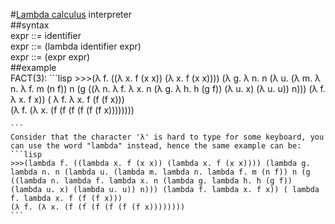 #[Lambda calculus](https://en.wikipedia.org/wiki/Lambda_calculus) interpreter   
##syntax    
    expr ::= identifier      
    expr ::= (lambda identifier expr)   
    expr ::= (expr expr)    
##example   
    FACT(3):
    ```lisp
    >>>(λ f. ((λ x. f (x x)) (λ x. f (x x)))) (λ g. λ n. n (λ u. (λ m. λ n. λ f. m (n f)) n (g ((λ n. λ f. λ x. n (λ g. λ h. h (g f)) (λ u. x) (λ u. u)) n))) (λ f. λ x. f x)) ( λ f. λ x. f (f (f x)))     
    (λ f. (λ x. (f (f (f (f (f (f x))))))))

    ```
    Consider that the character 'λ' is hard to type for some keyboard, you can use the word "lambda" instead, hence the same example can be:
    ```lisp
    >>>(lambda f. ((lambda x. f (x x)) (lambda x. f (x x)))) (lambda g. lambda n. n (lambda u. (lambda m. lambda n. lambda f. m (n f)) n (g ((lambda n. lambda f. lambda x. n (lambda g. lambda h. h (g f)) (lambda u. x) (lambda u. u)) n))) (lambda f. lambda x. f x)) ( lambda f. lambda x. f (f (f x)))     
    (λ f. (λ x. (f (f (f (f (f (f x))))))))
    ```
